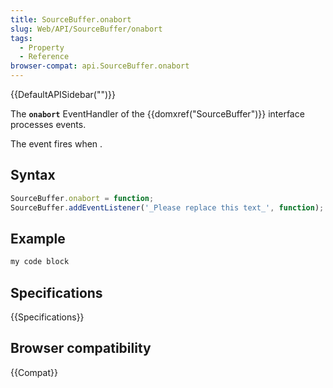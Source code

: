 ```yaml
---
title: SourceBuffer.onabort
slug: Web/API/SourceBuffer/onabort
tags:
  - Property
  - Reference
browser-compat: api.SourceBuffer.onabort
---
```

{{DefaultAPISidebar("")}}

The **`onabort`** EventHandler of the {{domxref("SourceBuffer")}} interface processes  events.

The  event fires when .

## Syntax

```js
SourceBuffer.onabort = function;
SourceBuffer.addEventListener('_Please replace this text_', function);
```

## Example

```js
my code block
```

## Specifications

{{Specifications}}

## Browser compatibility

{{Compat}}

